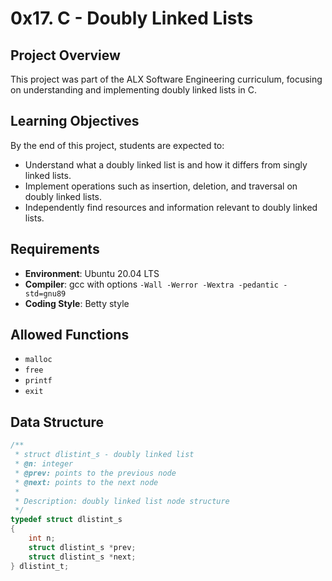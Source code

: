 # 0x17. C - Doubly Linked Lists

## Project Overview

This project was part of the ALX Software Engineering curriculum, focusing on understanding and implementing doubly linked lists in C.

## Learning Objectives

By the end of this project, students are expected to:

- Understand what a doubly linked list is and how it differs from singly linked lists.
- Implement operations such as insertion, deletion, and traversal on doubly linked lists.
- Independently find resources and information relevant to doubly linked lists.

## Requirements

- **Environment**: Ubuntu 20.04 LTS
- **Compiler**: gcc with options `-Wall -Werror -Wextra -pedantic -std=gnu89`
- **Coding Style**: Betty style

## Allowed Functions

- `malloc`
- `free`
- `printf`
- `exit`

## Data Structure

```c
/**
 * struct dlistint_s - doubly linked list
 * @n: integer
 * @prev: points to the previous node
 * @next: points to the next node
 *
 * Description: doubly linked list node structure
 */
typedef struct dlistint_s
{
    int n;
    struct dlistint_s *prev;
    struct dlistint_s *next;
} dlistint_t;
